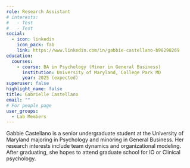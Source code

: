 ```yaml
---
role: Research Assistant
# interests:
#   - Test
#   - Test
social:
  - icon: linkedin
    icon_pack: fab
    link: https://www.linkedin.com/in/gabbie-castellano-b98298269
education:
  courses:
    - course: BA in Psychology (Minor in General Business)
      institution: University of Maryland, College Park MD
      year: 2025 (expected)
superuser: false
highlight_name: false
title: Gabrielle Castellano
email: ""
# For people page
user_groups: 
  - Lab Members
---
```

Gabbie Castellano is a senior undergraduate student at the University of Maryland majoring in Psychology and minoring in General Business. Her research interests include team dynamics and organizational modeling. After graduating, she hopes to attend graduate school for IO or Clinical psychology.